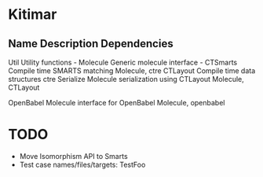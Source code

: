 Kitimar
=======


Name            Description                                 Dependencies
------------------------------------------------------------------------
Util            Utility functions                           -
Molecule        Generic molecule interface                  -
CTSmarts        Compile time SMARTS matching                Molecule, ctre
CTLayout        Compile time data structures                ctre
Serialize       Molecule serialization using CTLayout       Molecule, CTLayout

OpenBabel       Molecule interface for OpenBabel            Molecule, openbabel









TODO
====

- Move Isomorphism API to Smarts
- Test case names/files/targets: TestFoo
